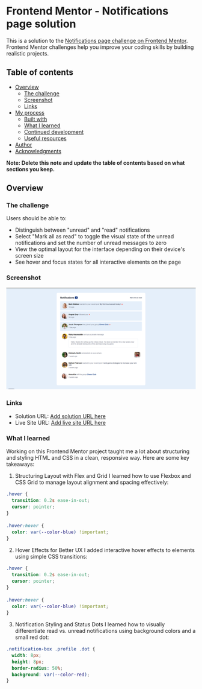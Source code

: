 # Frontend Mentor - Notifications page solution

This is a solution to the [Notifications page challenge on Frontend Mentor](https://www.frontendmentor.io/challenges/notifications-page-DqK5QAmKbC). Frontend Mentor challenges help you improve your coding skills by building realistic projects. 

## Table of contents

- [Overview](#overview)
  - [The challenge](#the-challenge)
  - [Screenshot](#screenshot)
  - [Links](#links)
- [My process](#my-process)
  - [Built with](#built-with)
  - [What I learned](#what-i-learned)
  - [Continued development](#continued-development)
  - [Useful resources](#useful-resources)
- [Author](#author)
- [Acknowledgments](#acknowledgments)

**Note: Delete this note and update the table of contents based on what sections you keep.**

## Overview

### The challenge

Users should be able to:

- Distinguish between "unread" and "read" notifications
- Select "Mark all as read" to toggle the visual state of the unread notifications and set the number of unread messages to zero
- View the optimal layout for the interface depending on their device's screen size
- See hover and focus states for all interactive elements on the page

### Screenshot

![](./Final-Output.png)


### Links

- Solution URL: [Add solution URL here](https://github.com/Ramelzkie96/notification-page.git)
- Live Site URL: [Add live site URL here](https://notification-page-ramel.netlify.app/)



### What I learned

Working on this Frontend Mentor project taught me a lot about structuring and styling HTML and CSS in a clean, responsive way. Here are some key takeaways:

1. Structuring Layout with Flex and Grid
I learned how to use Flexbox and CSS Grid to manage layout alignment and spacing effectively:
```css
.hover {
  transition: 0.2s ease-in-out;
  cursor: pointer;
}

.hover:hover {
  color: var(--color-blue) !important;
}
```
 2. Hover Effects for Better UX
I added interactive hover effects to elements using simple CSS transitions:
```css
.hover {
  transition: 0.2s ease-in-out;
  cursor: pointer;
}

.hover:hover {
  color: var(--color-blue) !important;
}

```
3. Notification Styling and Status Dots
I learned how to visually differentiate read vs. unread notifications using background colors and a small red dot:
```css
.notification-box .profile .dot {
  width: 8px;
  height: 8px;
  border-radius: 50%;
  background: var(--color-red);
}

```
